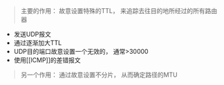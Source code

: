 > 主要的作用： 故意设置特殊的TTL， 来追踪去往目的地所经过的所有路由器

- 发送UDP报文
- 通过逐渐加大TTL
- UDP目的端口故意设置一个无效的， 通常>30000
- 使用[[ICMP]]的差错报文

> 另一个作用： 通过故意设置不分片， 从而确定路径的MTU